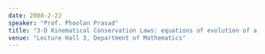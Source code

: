 ```yaml
---
date: 2008-2-22
speaker: "Prof. Phoolan Prasad"
title: "3-D Kinematical Conservation Laws: equations of evolution of a surface"
venue: "Lecture Hall 3, Department of Mathematics"
---
```



